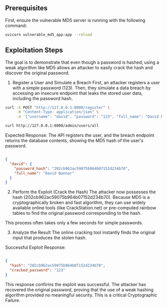 ## Prerequisites
First, ensure the vulnerable MD5 server is running with the following command:

```Bash
uvicorn vulnerable_md5_app:app --reload
```

## Exploitation Steps
The goal is to demonstrate that even though a password is hashed, using a weak algorithm like MD5 allows an attacker to easily crack the hash and discover the original password.

1. Register a User and Simulate a Breach
First, an attacker registers a user with a simple password (123). Then, they simulate a data breach by accessing an insecure endpoint that leaks the stored user data, including the password hash.

```Bash
curl -X POST "http://127.0.0.1:8000/register" \
     -H "Content-Type: application/json" \
     -d '{"username": "david", "password": "123", "full_name": "David Banner"}'
```

```Bash
curl http://127.0.0.1:8000/admin/users/all
```

Expected Response:
The API registers the user, and the breach endpoint returns the database contents, showing the MD5 hash of the user's password.

```JSON

{
  "david": {
    "password_hash": "202cb962ac59075b964b07152d234b70",
    "full_name": "David Banner"
  }
}
```
2. Perform the Exploit (Crack the Hash)
The attacker now possesses the hash (202cb962ac59075b964b07152d234b70). Because MD5 is a cryptographically broken and fast algorithm, they can use widely available online tools (like CrackStation.net) or pre-computed rainbow tables to find the original password corresponding to the hash.

This process often takes only a few seconds for simple passwords.

3. Analyze the Result
The online cracking tool instantly finds the original input that produces the stolen hash.

Successful Exploit Response:

```JSON

{
  "hash": "202cb962ac59075b964b07152d234b70",
  "cracked_password": "123"
}
```

This response confirms the exploit was successful. The attacker has recovered the original password, proving that the use of a weak hashing algorithm provided no meaningful security. This is a critical Cryptographic Failure.